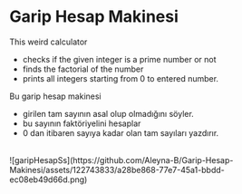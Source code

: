 # Garip Hesap Makinesi
This weird calculator </br>
<ul>
<li>checks if the given integer is a prime number or not</li>
<li>finds the factorial of the number</li>
<li>prints all integers starting from 0 to entered number.</li>
</ul>

Bu garip hesap makinesi </br>
<ul>
<li>girilen tam sayının asal olup olmadığını söyler.</li>
<li>bu sayının faktöriyelini hesaplar</li>
<li>0 dan itibaren sayıya kadar olan tam sayıları yazdırır.</li>
</ul>
<br> 
![garipHesapSs](https://github.com/Aleyna-B/Garip-Hesap-Makinesi/assets/122743833/a28be868-77e7-45a1-bbdd-ec08eb49d66d.png)

